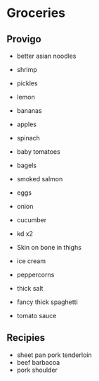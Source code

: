 # Groceries

## Provigo

- better asian noodles
- shrimp

- pickles
- lemon
- bananas
- apples
- spinach
- baby tomatoes
- bagels
- smoked salmon
- eggs
- onion
- cucumber
- kd x2
- Skin on bone in thighs
- ice cream
- peppercorns
- thick salt
- fancy thick spaghetti
- tomato sauce

## Recipies

- sheet pan pork tenderloin
- beef barbacoa
- pork shoulder
